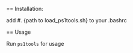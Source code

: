 == Installation:

add
#. {path to load_ps1tools.sh}
to your .bashrc

== Usage

Run `ps1tools` for usage

